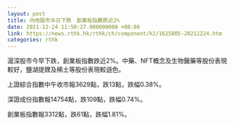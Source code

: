 ```yaml
---
layout: post
title: 內地股市半日下跌　創業板指數跌近2%
date: 2021-12-24 11:50:27.000000000 +08:00
link: https://news.rthk.hk/rthk/ch/component/k2/1625805-20211224.htm
categories: rthk
---
```


滬深股市今早下跌，創業板指數跌近2%。中藥、NFT概念及生物醫藥等股份表現較好，鹽湖提鋰及稀土等股份表現較遜色。

上證綜合指數中午收市報3629點，跌13點，跌幅0.38%。

深證成份指數報14754點，跌109點，跌幅0.74%。

創業板指數報3312點，跌61點，跌幅1.81%。
